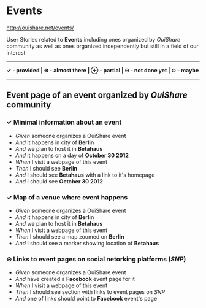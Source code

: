 # Events
http://ouishare.net/events/


User Stories related to **Events** including ones organized by *OuiShare* community as well as ones organized independently but still in a field of our interest


---


**✓ - provided | ⊛ - almost there | ⊕ - partial | ⊝ - not done yet | ⊙ - maybe**


---

## Event page of an event organized by *OuiShare* community

### ✓ Minimal information about an event

* *Given* someone organizes a OuiShare event
 * *And* it happens in city of **Berlin**
 * *And* we plan to host it in **Betahaus**
 * *And* it happens on a day of **October 30 2012**
* *When* I visit a webpage of this event
* *Then* I should see **Berlin**
 * *And* I should see **Betahaus** with a link to it's homepage
 * *And* I should see **October 30 2012**
 

### ✓ Map of a venue where event happens

* *Given* someone organizes a OuiShare event
 * *And* it happens in city of **Berlin**
 * *And* we plan to host it in **Betahaus**
* *When* I visit a webpage of this event
* *Then* I should see a map zoomed on **Berlin**
 * *And* I should see a marker showing location of **Betahaus**
 

### ⊝ Links to event pages on social netorking platforms (*SNP*)

* *Given* someone organizes a OuiShare event
 * *And* have created a **Facebook** event page for it
* *When* I visit a webpage of this event
* *Then* I should see section with links to event pages on *SNP*
 * *And* one of links should point to **Facebook** event's page